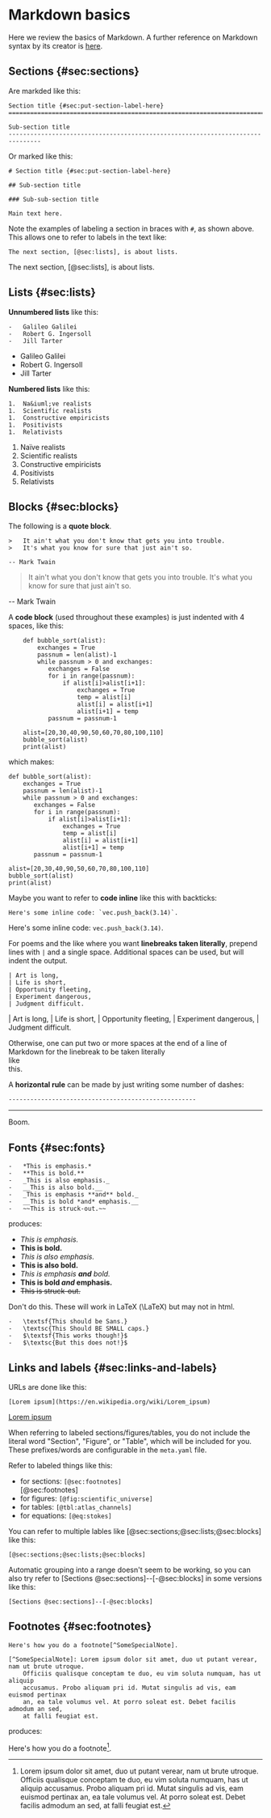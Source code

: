 Markdown basics
===============================================================================

Here we review the basics of Markdown.
A further reference on Markdown syntax by its creator is
[here](http://daringfireball.net/projects/markdown/syntax).

<!-- PAGETOC -->

Sections {#sec:sections}
-------------------------------------------------------------------------------

Are markded like this:

    Section title {#sec:put-section-label-here}
    ===============================================================================

    Sub-section title
    -------------------------------------------------------------------------------


Or marked like this:

    # Section title {#sec:put-section-label-here}

    ## Sub-section title
 
    ### Sub-sub-section title

    Main text here.

Note the examples of labeling a section in braces with `#`, as shown above.
This allows one to refer to labels in the text like:

    The next section, [@sec:lists], is about lists.

The next section, [@sec:lists], is about lists.


Lists {#sec:lists}
-------------------------------------------------------------------------------

**Unnumbered lists** like this:

    -   Galileo Galilei
    -   Robert G. Ingersoll
    -   Jill Tarter

-   Galileo Galilei
-   Robert G. Ingersoll
-   Jill Tarter

**Numbered lists** like this:

    1.  Na&iuml;ve realists
    1.  Scientific realists
    1.  Constructive empiricists
    1.  Positivists
    1.  Relativists

1.  Na&iuml;ve realists
1.  Scientific realists
1.  Constructive empiricists
1.  Positivists
1.  Relativists


Blocks {#sec:blocks}
-------------------------------------------------------------------------------

The following is a **quote block**. 

    >   It ain't what you don't know that gets you into trouble.
    >   It's what you know for sure that just ain't so.  

    -- Mark Twain

>   It ain't what you don't know that gets you into trouble.
>   It's what you know for sure that just ain't so.  

-- Mark Twain

A **code block** (used throughout these examples) is just indented with 4 spaces, like this:

        def bubble_sort(alist):
            exchanges = True
            passnum = len(alist)-1
            while passnum > 0 and exchanges:
               exchanges = False
               for i in range(passnum):
                   if alist[i]>alist[i+1]:
                       exchanges = True
                       temp = alist[i]
                       alist[i] = alist[i+1]
                       alist[i+1] = temp
               passnum = passnum-1
    
        alist=[20,30,40,90,50,60,70,80,100,110]
        bubble_sort(alist)
        print(alist)

which makes:

    def bubble_sort(alist):
        exchanges = True
        passnum = len(alist)-1
        while passnum > 0 and exchanges:
           exchanges = False
           for i in range(passnum):
               if alist[i]>alist[i+1]:
                   exchanges = True
                   temp = alist[i]
                   alist[i] = alist[i+1]
                   alist[i+1] = temp
           passnum = passnum-1
    
    alist=[20,30,40,90,50,60,70,80,100,110]
    bubble_sort(alist)
    print(alist)

Maybe you want to refer to **code inline** like this with backticks:

    Here's some inline code: `vec.push_back(3.14)`.

Here's some inline code: `vec.push_back(3.14)`.

For poems and the like where you want **linebreaks taken literally**,
prepend lines with `|` and a single space.  Additional spaces
can be used, but will indent the output.

    | Art is long,
    | Life is short,
    | Opportunity fleeting,
    | Experiment dangerous,
    | Judgment difficult.

| Art is long,
| Life is short,
| Opportunity fleeting,
| Experiment dangerous,
| Judgment difficult.

Otherwise, one can put two or more spaces at the end of a line of Markdown
for the linebreak to be taken literally  
like  
this.

A **horizontal rule** can be made by just writing some number of dashes:

    ----------------------------------------------------

----------------------------------------------------

Boom.


Fonts {#sec:fonts}
-------------------------------------------------------------------------------

    -   *This is emphasis.*
    -   **This is bold.**
    -   _This is also emphasis._
    -   __This is also bold.__
    -   _This is emphasis **and** bold._
    -   __This is bold *and* emphasis.__
    -   ~~This is struck-out.~~

produces:

-   *This is emphasis.*
-   **This is bold.**
-   _This is also emphasis._
-   __This is also bold.__
-   _This is emphasis **and** bold._
-   __This is bold *and* emphasis.__
-   ~~This is struck-out.~~

Don't do this. These will work in LaTeX (\LaTeX) but may not in html.

    -   \textsf{This should be Sans.}
    -   \textsc{This Should BE SMALL caps.}
    -   $\textsf{This works though!}$
    -   $\textsc{But this does not!}$


Links and labels {#sec:links-and-labels}
-------------------------------------------------------------------------------

URLs are done like this:

    [Lorem ipsum](https://en.wikipedia.org/wiki/Lorem_ipsum)

[Lorem ipsum](https://en.wikipedia.org/wiki/Lorem_ipsum)

When referring to labeled sections/figures/tables,
you do not include the literal word "Section", "Figure", or "Table",
which will be included for you.
These prefixes/words are configurable in the `meta.yaml` file.

Refer to labeled things like this:

-   for sections: `[@sec:footnotes]`     
    [@sec:footnotes]
-   for figures: `[@fig:scientific_universe]`
-   for tables: `[@tbl:atlas_channels]`
-   for equations: `[@eq:stokes]`

You can refer to multiple lables like [@sec:sections;@sec:lists;@sec:blocks] like this:

    [@sec:sections;@sec:lists;@sec:blocks]

Automatic grouping into a range doesn't seem to be working,
so you can also try refer to [Sections @sec:sections]--[-@sec:blocks]
in some versions like this:

    [Sections @sec:sections]--[-@sec:blocks]
    

Footnotes {#sec:footnotes}
-------------------------------------------------------------------------------

    Here's how you do a footnote[^SomeSpecialNote].

    [^SomeSpecialNote]: Lorem ipsum dolor sit amet, duo ut putant verear, nam ut brute utroque.
        Officiis qualisque conceptam te duo, eu vim soluta numquam, has ut aliquip
        accusamus. Probo aliquam pri id. Mutat singulis ad vis, eam euismod pertinax
        an, ea tale volumus vel. At porro soleat est. Debet facilis admodum an sed,
        at falli feugiat est.

produces:

Here's how you do a footnote[^SomeSpecialNote].

[^SomeSpecialNote]: Lorem ipsum dolor sit amet, duo ut putant verear, nam ut brute utroque.
    Officiis qualisque conceptam te duo, eu vim soluta numquam, has ut aliquip
    accusamus. Probo aliquam pri id. Mutat singulis ad vis, eam euismod pertinax
    an, ea tale volumus vel. At porro soleat est. Debet facilis admodum an sed,
    at falli feugiat est.

